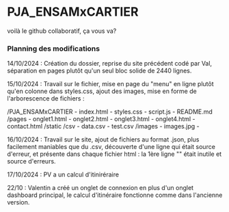 # PJA_ENSAMxCARTIER
voilà le github collaboratif, ça vous va?

### Planning des modifications

14/10/2024 : Création du dossier, reprise du site précédent codé par Val, séparation en pages plutôt qu'un seul bloc solide de 2440 lignes.

15/10/2024 : Travail sur le fichier, mise en page du "menu" en ligne plutôt qu'en colonne dans styles.css, ajout des images, mise en forme de l'arborescence de fichiers :

/PJA_ENSAMxCARTIER
    - index.html
    - styles.css
    - script.js
    - README.md
    /pages
        - onglet1.html
        - onglet2.html
        - onglet3.html
        - onglet4.html
        - contact.html
    /static
        /csv
            - data.csv
            - test.csv
        /images
            - images.jpg
            - 

16/10/2024 : Travail sur le site, ajout de fichiers au format .json, plus facilement maniables que du .csv, découverte d'une ligne qui était source d'erreur, et présente dans chaque fichier html : la 1ère ligne "<!DOCTYPE html>" était inutile et source d'erreurs.

17/10/2024 : PV a un calcul d'itiniréraire


22/10 : Valentin a créé un onglet de connexion en plus d'un onglet dashboard principal, le calcul d'itinéraire fonctionne comme dans l'ancienne version.
